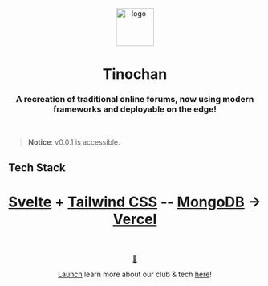 <div align="center">
  <img src="/static/homev1.png" alt="logo" width="75"> <br>
  <h1>Tinochan <br> </h1>
  <h3>A recreation of traditional online forums, now using modern frameworks and deployable on the edge!</h3>
  <br>
</div>

>**Notice**:
>v0.0.1 is accessible.

## Tech Stack

<h1 align="center"> 
<a href="https://svelte.dev/">Svelte</a> +
<a href="https://tailwindcss.com/docs/installation">Tailwind CSS</a> --
<a href="https://mongodb.com/">MongoDB</a> →
<a href="https://vercel.com/">Vercel</a> <br> 
  <br>
</h1>



<div align="center">

  <a href="(https://tinochan.vercel.app/)">🚀</a>

<div align="center">

[Launch](https://tinochan.vercel.app) 
learn more about our club & tech [here](https://tinovation.org)!
